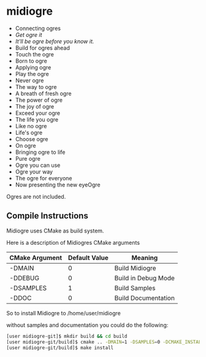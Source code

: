 midiogre
========
- Connecting ogres
- *Get ogre it*
- *It'll be ogre before you know it.*
- Build for ogres ahead
- Touch the ogre
- Born to ogre
- Applying ogre
- Play the ogre
- Never ogre
- The way to ogre
- A breath of fresh ogre
- The power of ogre
- The joy of ogre
- Exceed your ogre
- The life you ogre
- Like no ogre
- Life's ogre
- Choose ogre
- On ogre
- Bringing ogre to life
- Pure ogre
- Ogre you can use
- Ogre your way
- The ogre for everyone
- Now presenting the new eyeOgre

Ogres are not included.

Compile Instructions
--------------------
Midiogre uses CMake as build system.

Here is a description of Midiogres CMake arguments

CMake Argument  | Default Value | Meaning
-------------   | ------------- | -------------
-DMAIN          |       0       | Build Midiogre
-DDEBUG         |       0       | Build in Debug Mode
-DSAMPLES       |       1       | Build Samples
-DDOC           |       0       | Build Documentation

So to install Midiogre to /home/user/midiogre 

without samples and documentation you could do the following:

```bash
[user midiogre-git]$ mkdir build && cd build
[user midiogre-git/build]$ cmake .. -DMAIN=1 -DSAMPLES=0 -DCMAKE_INSTALL_PREFIX=/home/user/midiogre
[user midiogre-git/build]$ make install
```
